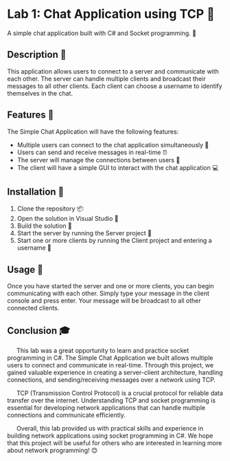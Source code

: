 # Lab 1: Chat Application using TCP 💬

A simple chat application built with C# and Socket programming. 🔌

## Description 📝

This application allows users to connect to a server and communicate with each other. The server can handle multiple clients and broadcast their messages to all other clients. Each client can choose a username to identify themselves in the chat.

## Features 🌟

The Simple Chat Application will have the following features:

- Multiple users can connect to the chat application simultaneously 👥
- Users can send and receive messages in real-time ⏰
- The server will manage the connections between users 🔗
- The client will have a simple GUI to interact with the chat application 💻

## Installation 💾

1. Clone the repository 📦
2. Open the solution in Visual Studio 🧰
3. Build the solution 🔨
4. Start the server by running the Server project 🚀
5. Start one or more clients by running the Client project and entering a username 🚀

## Usage 📖

Once you have started the server and one or more clients, you can begin communicating with each other. Simply type your message in the client console and press enter. Your message will be broadcast to all other connected clients.

## Conclusion 🎓

&ensp; &ensp; This lab was a great opportunity to learn and practice socket programming in C#. The Simple Chat Application we built allows multiple users to connect and communicate in real-time. Through this project, we gained valuable experience in creating a server-client architecture, handling connections, and sending/receiving messages over a network using TCP.

&ensp; &ensp; TCP (Transmission Control Protocol) is a crucial protocol for reliable data transfer over the internet. Understanding TCP and socket programming is essential for developing network applications that can handle multiple connections and communicate efficiently.

&ensp; &ensp; Overall, this lab provided us with practical skills and experience in building network applications using socket programming in C#. We hope that this project will be useful for others who are interested in learning more about network programming! 😊
